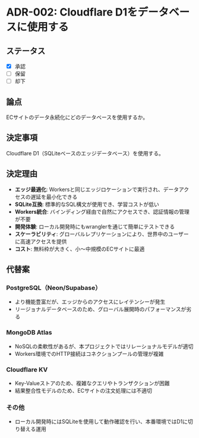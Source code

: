 # ADR-002: Cloudflare D1をデータベースに使用する

## ステータス

- [x] 承認
- [ ] 保留
- [ ] 却下

## 論点

ECサイトのデータ永続化にどのデータベースを使用するか。

## 決定事項

Cloudflare D1（SQLiteベースのエッジデータベース）を使用する。

## 決定理由

- **エッジ最適化**: Workersと同じエッジロケーションで実行され、データアクセスの遅延を最小化できる
- **SQLite互換**: 標準的なSQL構文が使用でき、学習コストが低い
- **Workers統合**: バインディング経由で自然にアクセスでき、認証情報の管理が不要
- **開発体験**: ローカル開発時にもwranglerを通じて簡単にテストできる
- **スケーラビリティ**: グローバルレプリケーションにより、世界中のユーザーに高速アクセスを提供
- **コスト**: 無料枠が大きく、小〜中規模のECサイトに最適

## 代替案

### PostgreSQL（Neon/Supabase）

- より機能豊富だが、エッジからのアクセスにレイテンシーが発生
- リージョナルデータベースのため、グローバル展開時のパフォーマンスが劣る

### MongoDB Atlas

- NoSQLの柔軟性があるが、本プロジェクトではリレーショナルモデルが適切
- Workers環境でのHTTP接続はコネクションプールの管理が複雑

### Cloudflare KV

- Key-Valueストアのため、複雑なクエリやトランザクションが困難
- 結果整合性モデルのため、ECサイトの注文処理には不適切

### その他

- ローカル開発時にはSQLiteを使用して動作確認を行い、本番環境ではD1に切り替える運用
